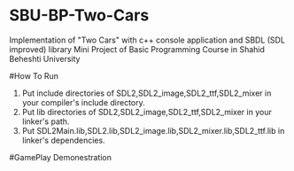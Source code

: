 # SBU-BP-Two-Cars
Implementation of "Two Cars" with c++ console application and SBDL (SDL improved) library
Mini Project of Basic Programming Course in Shahid Beheshti University

#How To Run
1. Put include directories of SDL2,SDL2_image,SDL2_ttf,SDL2_mixer in your compiler's include directory.
2. Put lib directories of SDL2,SDL2_image,SDL2_ttf,SDL2_mixer in your linker's path.
3. Put SDL2Main.lib,SDL2.lib,SDL2_image.lib,SDL2_mixer.lib,SDL2_ttf.lib in linker's dependencies.


#GamePlay Demonestration
